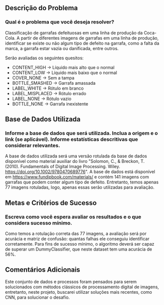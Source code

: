 ## Descrição do Problema

### Qual é o problema que você deseja resolver?

Classificação de garrafas defeituosas em uma linha de produção da Coca-Cola. A partir de diferentes imagens de garrafas em uma linha de produção, identificar se existe ou não algum tipo de defeito na garrafa, como a falta da marca, a garrafa estar vazia ou danificada, entre outros.

Serão avaliadas os seguintes quesitos:

* CONTENT_HIGH -> Líquido mais alto que o normal
* CONTENT_LOW -> Líquido mais baixo que o normal
* COVER_NONE -> Sem a tampa 
* BOTTLE_SMASHED -> Garrafa amassada
* LABEL_WHITE -> Rótulo em branco
* LABEL_MISPLACED -> Rótulo errado
* LABEL_NONE -> Rótulo vazio
* BOTTLE_NONE -> Garrafa inexistente


## Base de Dados Utilizada

### Informe a base de dados que será utilizada. Inclua a origem e o link (se aplicável). Informe estatísticas descritivas que considerar relevantes.

A base de dados utilizada será uma versão rotulada da base de dados disponível como material auxiliar do livro "Solomon, C., & Breckon, T. (2010). Fundamentals of Digital Image Processing. Wiley. https://doi.org/10.1002/9780470689776". A base de dados está disponível em https://www.fundipbook.com/materials/ e contém 141 imagens com garrafas que podem conter algum tipo de defeito. Entretanto, temos apenas 77 imagens rotuladas, logo, apenas essas serão utilizadas para avaliação.


## Metas e Critérios de Sucesso

### Escreva como você espera avaliar os resultados e o que considera sucesso mínimo.

Como temos a rotulação correta das 77 imagens, a avaliação será por acurácia e matriz de confusão: quantas falhas ele conseguiu identificar corretamente. Para fins de sucesso mínimo, o algoritmo deverá ser capaz de superar um DummyClassifier, que neste dataset tem uma acurácia de 56%.


## Comentários Adicionais 

Este conjunto de dados e processos foram pensados para serem solucionados com métodos clássicos de processamento digital de imagens, entretanto, neste projeto, buscarei utilizar soluções mais recentes, como CNN, para solucionar o desafio.